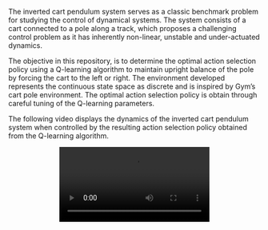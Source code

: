 The inverted cart pendulum system serves as a classic benchmark problem for studying the control
of dynamical systems. The system consists of a cart connected to a pole along a track, which proposes a challenging control problem as it has inherently non-linear, unstable and under-actuated dynamics.

The objective in this repository, is to determine the optimal action selection policy using a Q-learning algorithm to maintain upright balance of the pole by forcing the cart to the left or right. The environment developed represents the continuous state space as discrete and is inspired by Gym’s cart pole environment. The optimal action selection policy is obtain through careful tuning of the Q-learning parameters.

The following video displays the dynamics of the inverted cart pendulum system when controlled by the resulting action selection policy obtained from the Q-learning algorithm.

<div name="simulation" align="center">
    <video controls="controls">
        <source src="https://github.com/Zach-K408/cart-pole_rl/assets/99453467/40860ed8-a129-414c-888b-4d34fcf76a31" type="video/mp4"/>
    </video>
</div>

